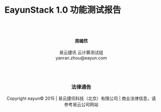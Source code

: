 # EayunStack 1.0 功能测试报告

</br>
</br>
<center><h4>周嫣然</h4></center>
<center>易云捷讯 云计算测试组</br>yanran.zhou@eayun.com</center>
</br>
</br>
</br>
<center><h3>法律通告</h3></center>
<center>Copyright eayun© 2015 | 易云捷讯科技（北京）有限公司 | 商业法律信息，请参考易云公司网站</center>
